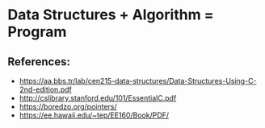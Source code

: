 # Data Structures + Algorithm = Program

## References:

* https://aa.bbs.tr/lab/cen215-data-structures/Data-Structures-Using-C-2nd-edition.pdf
* http://cslibrary.stanford.edu/101/EssentialC.pdf
* https://boredzo.org/pointers/
* https://ee.hawaii.edu/~tep/EE160/Book/PDF/
